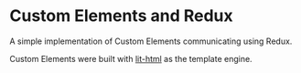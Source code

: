 # Custom Elements and Redux

A simple implementation of Custom Elements communicating using Redux.

Custom Elements were built with [lit-html](https://lit-html.polymer-project.org/) as the template engine.
